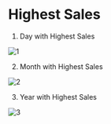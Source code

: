# Highest Sales

1. Day with Highest Sales

![1](https://github.com/user-attachments/assets/350afafe-e3c5-4c4e-a01b-d43bd7ee7d29)

2. Month with Highest Sales

![2](https://github.com/user-attachments/assets/66919fd2-db74-42b2-9e08-84bf1a980573)

3. Year with Highest Sales

![3](https://github.com/user-attachments/assets/3817b22c-a646-4a69-8dc8-a9a1f911f132)
